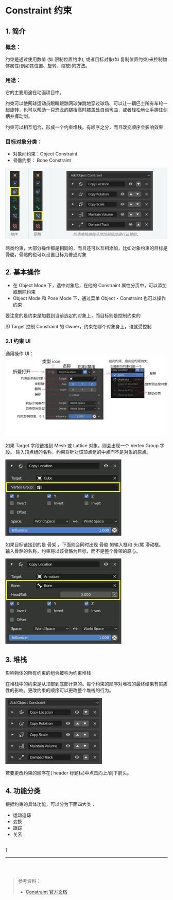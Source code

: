 # Constraint 约束

## 1. 简介

### 概念：

约束是通过使用数值 (如 限制位置约束), 或者目标对象(如 复制位置约束)来控制物体属性(例如其位置、旋转、缩放)的方法。

### 用途：

它的主要用途在动画项目中。

约束可以使网球运动员眼睛跟踪网球弹跳地穿过球场、可以让一辆巴士所有车轮一起旋转，也可以帮助一只恐龙的腿抬高时膝盖处自动弯曲，或者轻松地让手握住剑柄并挥动剑。

约束可以相互组合，形成一个约束堆栈。有顺序之分，而且改变顺序会影响效果

### 目标对象分类：

- 对象间约束：Object Constraint
- 骨骼约束： Bone Constraint

![](../../../imgs/animation_constraints_interface_stack_example.png)

两类约束，大部分操作都是相同的，而且还可以互相添加，比如对象约束的目标是骨骼，骨骼的也可以设置目标为普通对象

## 2. 基本操作

- 在 Object Mode 下，选中对象后，在他的 Constraint 属性分页中，可以添加或删除约束
- Object Mode 和 Pose Mode 下，通过菜单 Object ‣ Constraint 也可以操作约束

要注意的是约束是加载到当前选定的对象上，而目标则是控制约束的

即 Target 控制 Constraint 的 Owner，约束在哪个对象身上，谁就受控制

### 2.1 约束 UI

通用操作 UI：
![](../../../imgs/Constraint_UI.png)

如果 Target 字段链接到 Mesh 或 Lattice 对象，则会出现一个 Vertex Group 字段。 输入顶点组的名称，约束将针对该顶点组的中点而不是对象的原点。

![](../../../imgs/animation_constraints_interface_common_target-vertex-group.png)

如果目标链接到的是 骨架 ，下面则会同时出现 骨骼 的输入框和 头/尾 滑动框。输入骨骼的名称，约束将以该骨骼为目标，而不是整个骨架的原心。

![](../../../imgs/animation_constraints_interface_common_target-bone.png)

## 3. 堆栈

影响物体的所有约束的组合被称为约束堆栈

在堆栈中的约束是从顶部到底部计算的。每个约束的顺序对堆栈的最终结果有实质性的影响。更改约束的顺序可以更改整个堆栈的行为。

![](../../../imgs/animation_constraints_interface_stack_example1.png)

若要更改约束的顺序在( header 标题栏)中点击向上/向下箭头。

## 4. 功能分类

根据约束的具体功能，可以分为下面四大类：

- 运动追踪
- 变换
- 跟踪
- 关系

<br>1

<hr>
<br>
<br>

> 参考资料：
>
> - [Constraint 官方文档](https://docs.blender.org/manual/zh-hans/latest/animation/constraints/introduction.html)
